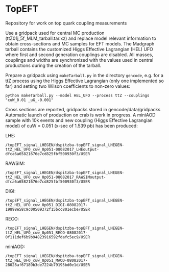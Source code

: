 # TopEFT
Repository for work on top quark coupling measurements

Use a gridpack used for central MC production (ttZ01j_5f_MLM_tarball.tar.xz) and replace model relevant information to obtain cross-sections and MC samples for EFT models. The Madgraph tarball contains the customized Higgs Effective Lagrangian (HEL) UFO where first and second generation couplings are disabled.
All masses, couplings and widths are synchronized with the values used in central productions during the creation of the tarball.

Prepare a gridpack using `makeTarball.py` in the directory `gencode`, e.g. for a ttZ process using the Higgs Effective Lagrangian (only one implemented so far) and setting two Wilson coefficients to non-zero values:
```
python makeTarball.py --model HEL_UFO --process ttZ --couplings "cuW_0.01 _uG_-0.001" 
```

Cross sections are reported, gridpacks stored in gencode/data/gridpacks
Automatic launch of production on crab is work in progress.
A miniAOD sample with 10k events and new coupling (Higgs Effective Lagrangian model) of cuW = 0.051 (x-sec of 1.539 pb) has been produced:

LHE:
```
/topEFT_signal_LHEGEN/dspitzba-topEFT_signal_LHEGEN-ttZ_HEL_UFO_cuw_0p051-08082017_LHEoutput-dfca6a65821676e7cd825fbf500930f3/USER
```
RAWSIM:
```
/topEFT_signal_LHEGEN/dspitzba-topEFT_signal_LHEGEN-ttZ_HEL_UFO_cuw_0p051-08082017_RAWSIMoutput-dfca6a65821676e7cd825fbf500930f3/USER
```
DIGI:
```
/topEFT_signal_LHEGEN/dspitzba-topEFT_signal_LHEGEN-ttZ_HEL_UFO_cuw_0p051_DIGI-08082017-19898e58c9c00509372f15bcc801ecbe/USER
```
RECO:
```
/topEFT_signal_LHEGEN/dspitzba-topEFT_signal_LHEGEN-ttZ_HEL_UFO_cuw_0p051_RECO-08082017-0f111def6b9b94823916592fdafc5ec9/USER
```
miniAOD:
```
/topEFT_signal_LHEGEN/dspitzba-topEFT_signal_LHEGEN-ttZ_HEL_UFO_cuw_0p051_MAOD-08082017-28028af67189b3de7224b79195bd0e1d/USER
```
